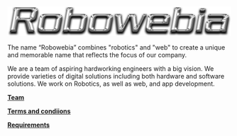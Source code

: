 ![](img/logo/Robowebia.png)

The name “Robowebia” combines "robotics" and "web" to create a unique and memorable name that reflects the focus of our company. 

We are a team of aspiring hardworking engineers with a big vision. We provide varieties of digital solutions including both hardware and software solutions. We work on Robotics, as well as web, and app development.

**[Team](https://docs.google.com/spreadsheets/d/1psNAOrnTqcX0xRrwddNuc-ErtD2h7tfer9DQQjanaW8/edit?usp=sharing)**

**[Terms and condiions](https://docs.google.com/document/d/157NM49HsKUiQU6vQoYlsl5r_P5sz7CWtxakNZp8nou4/edit?usp=sharing)**

**[Requirements](https://docs.google.com/document/d/11UjbJjLm6rpTf37Y5unkSaHvzdTpfL4XJ51xZmlGPWc/edit?usp=sharing)**
